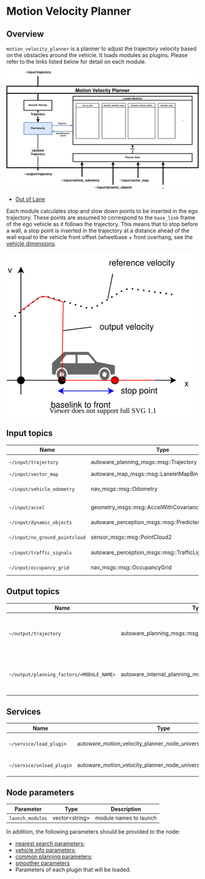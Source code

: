 # Motion Velocity Planner

## Overview

`motion_velocity_planner` is a planner to adjust the trajectory velocity based on the obstacles around the vehicle.
It loads modules as plugins. Please refer to the links listed below for detail on each module.

![Architecture](./docs/MotionVelocityPlanner-InternalInterface.drawio.svg)

- [Out of Lane](../autoware_motion_velocity_out_of_lane_module/README.md)

Each module calculates stop and slow down points to be inserted in the ego trajectory.
These points are assumed to correspond to the `base_link` frame of the ego vehicle as it follows the trajectory.
This means that to stop before a wall, a stop point is inserted in the trajectory at a distance ahead of the wall equal to the vehicle front offset (wheelbase + front overhang, see the [vehicle dimensions](https://autowarefoundation.github.io/autoware-documentation/main/design/autoware-interfaces/components/vehicle-dimensions/).

![set_stop_velocity](./docs/set_stop_velocity.drawio.svg)

## Input topics

| Name                           | Type                                                  | Description                   |
| ------------------------------ | ----------------------------------------------------- | ----------------------------- |
| `~/input/trajectory`           | autoware_planning_msgs::msg::Trajectory               | input trajectory              |
| `~/input/vector_map`           | autoware_map_msgs::msg::LaneletMapBin                 | vector map                    |
| `~/input/vehicle_odometry`     | nav_msgs::msg::Odometry                               | vehicle position and velocity |
| `~/input/accel`                | geometry_msgs::msg::AccelWithCovarianceStamped        | vehicle acceleration          |
| `~/input/dynamic_objects`      | autoware_perception_msgs::msg::PredictedObjects       | dynamic objects               |
| `~/input/no_ground_pointcloud` | sensor_msgs::msg::PointCloud2                         | obstacle pointcloud           |
| `~/input/traffic_signals`      | autoware_perception_msgs::msg::TrafficLightGroupArray | traffic light states          |
| `~/input/occupancy_grid`       | nav_msgs::msg::OccupancyGrid                          | occupancy grid                |

## Output topics

| Name                                      | Type                                                       | Description                                        |
| ----------------------------------------- | ---------------------------------------------------------- | -------------------------------------------------- |
| `~/output/trajectory`                     | autoware_planning_msgs::msg::Trajectory                    | Ego trajectory with updated velocity profile       |
| `~/output/planning_factors/<MODULE_NAME>` | autoware_internal_planning_msgs::msg::PlanningFactorsArray | factors causing change in the ego velocity profile |

## Services

| Name                      | Type                                                              | Description                  |
| ------------------------- | ----------------------------------------------------------------- | ---------------------------- |
| `~/service/load_plugin`   | autoware_motion_velocity_planner_node_universe::srv::LoadPlugin   | To request loading a plugin  |
| `~/service/unload_plugin` | autoware_motion_velocity_planner_node_universe::srv::UnloadPlugin | To request unloaded a plugin |

## Node parameters

| Parameter        | Type             | Description            |
| ---------------- | ---------------- | ---------------------- |
| `launch_modules` | vector\<string\> | module names to launch |

In addition, the following parameters should be provided to the node:

- [nearest search parameters](https://github.com/autowarefoundation/autoware_launch/blob/main/autoware_launch/config/planning/scenario_planning/common/nearest_search.param.yaml);
- [vehicle info parameters](https://github.com/autowarefoundation/sample_vehicle_launch/blob/main/sample_vehicle_description/config/vehicle_info.param.yaml);
- [common planning parameters](https://github.com/autowarefoundation/autoware_launch/blob/main/autoware_launch/config/planning/scenario_planning/common/common.param.yaml);
- [smoother parameters](https://autowarefoundation.github.io/autoware.universe/main/planning/autoware_velocity_smoother/#parameters)
- Parameters of each plugin that will be loaded.
